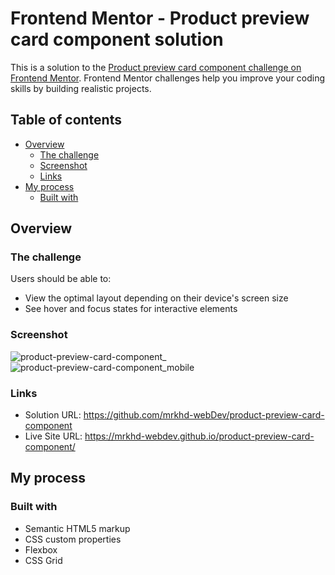 # Frontend Mentor - Product preview card component solution

This is a solution to the [Product preview card component challenge on Frontend Mentor](https://www.frontendmentor.io/challenges/product-preview-card-component-GO7UmttRfa). Frontend Mentor challenges help you improve your coding skills by building realistic projects. 

## Table of contents

- [Overview](#overview)
  - [The challenge](#the-challenge)
  - [Screenshot](#screenshot)
  - [Links](#links)
- [My process](#my-process)
  - [Built with](#built-with)

## Overview

### The challenge

Users should be able to:

- View the optimal layout depending on their device's screen size
- See hover and focus states for interactive elements

### Screenshot
![product-preview-card-component_](https://user-images.githubusercontent.com/85605446/202738256-285dfb40-0c39-485f-8e17-bf73779cb234.png)
![product-preview-card-component_mobile](https://user-images.githubusercontent.com/85605446/202738282-435f5772-1a4b-4314-9743-0f571c8fbffb.png)


### Links

- Solution URL: https://github.com/mrkhd-webDev/product-preview-card-component
- Live Site URL: https://mrkhd-webdev.github.io/product-preview-card-component/

## My process

### Built with

- Semantic HTML5 markup
- CSS custom properties
- Flexbox
- CSS Grid
